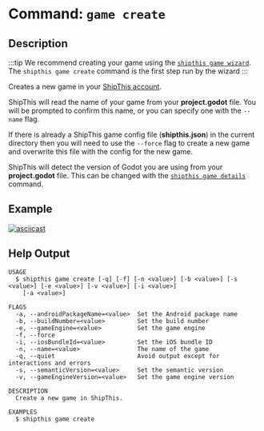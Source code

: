 # Command: `game create`

## Description

:::tip
We recommend creating your game using the [`shipthis game wizard`](/docs/reference/game/wizard).
The `shipthis game create` command is the first step run by the wizard
:::

Creates a new game in your [ShipThis account](https://shipth.is/games).

ShipThis will read the name of your game from your **project.godot** file. You will be
prompted to confirm this name, or you can specify one with the `--name` flag.

If there is already a ShipThis game config file (**shipthis.json**) in the current
directory then you will need to use the `--force` flag to create a new game and
overwrite this file with the config for the new game.

ShipThis will detect the version of Godot you are using from your **project.godot**
file. This can be changed with the [`shipthis game details`](/docs/reference/game/details)
command.

## Example

[![asciicast](https://asciinema.org/a/Oxf8qnYoVViPNVA40EXKBWG36.svg)](https://asciinema.org/a/Oxf8qnYoVViPNVA40EXKBWG36)

## Help Output

```help
USAGE
  $ shipthis game create [-q] [-f] [-n <value>] [-b <value>] [-s <value>] [-e <value>] [-v <value>] [-i <value>]
    [-a <value>]

FLAGS
  -a, --androidPackageName=<value>  Set the Android package name
  -b, --buildNumber=<value>         Set the build number
  -e, --gameEngine=<value>          Set the game engine
  -f, --force
  -i, --iosBundleId=<value>         Set the iOS bundle ID
  -n, --name=<value>                The name of the game
  -q, --quiet                       Avoid output except for interactions and errors
  -s, --semanticVersion=<value>     Set the semantic version
  -v, --gameEngineVersion=<value>   Set the game engine version

DESCRIPTION
  Create a new game in ShipThis.

EXAMPLES
  $ shipthis game create
```
